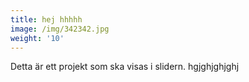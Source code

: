 ```yaml
---
title: hej hhhhh
image: /img/342342.jpg
weight: '10'
---
```

Detta är ett projekt som ska visas i slidern. hgjghjghjghj
